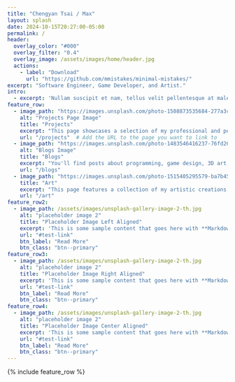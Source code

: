 ```yaml
---
title: "Chengyan Tsai / Max"
layout: splash
date: 2024-10-15T20:27:00-05:00
permalink: /
header:
  overlay_color: "#000"
  overlay_filter: "0.4"
  overlay_image: /assets/images/home/header.jpg
  actions:
    - label: "Download"
      url: "https://github.com/mmistakes/minimal-mistakes/"
excerpt: "Software Engineer, Game Developer, and Artist."
intro: 
  - excerpt: 'Nullam suscipit et nam, tellus velit pellentesque at malesuada, enim eaque. Quis nulla, netus tempor in diam gravida tincidunt, *proin faucibus* voluptate felis id sollicitudin. Centered with `type="center"`'
feature_row:
  - image_path: "https://images.unsplash.com/photo-1508873535684-277a3cbcc4e8?q=80&w=870&auto=format&fit=crop&ixlib=rb-4.0.3&ixid=M3wxMjA3fDB8MHxwaG90by1wYWdlfHx8fGVufDB8fHx8fA%3D%3D"
    alt: "Projects Page Image"
    title: "Projects"
    excerpt: "This page showcases a selection of my professional and personal work."
    url: "/projects"  # Add the URL to the page you want to link to
  - image_path: "https://images.unsplash.com/photo-1483546416237-76fd26bbcdd1?q=80&w=2070&auto=format&fit=crop&ixlib=rb-4.0.3&ixid=M3wxMjA3fDB8MHxwaG90by1wYWdlfHx8fGVufDB8fHx8fA%3D%3D"
    alt: "Blogs Image"
    title: "Blogs"
    excerpt: "You'll find posts about programming, game design, 3D art, and 2D art. This space is dedicated to sharing my journey and discoveries in these areas."
    url: "/blogs"
  - image_path: "https://images.unsplash.com/photo-1515405295579-ba7b45403062?q=80&w=1780&auto=format&fit=crop&ixlib=rb-4.0.3&ixid=M3wxMjA3fDB8MHxwaG90by1wYWdlfHx8fGVufDB8fHx8fA%3D%3D"
    title: "Art"
    excerpt: "This page features a collection of my artistic creations, including VFX demonstrations, pixel art, and 2D illustrations."
    url: "/art"
feature_row2:
  - image_path: /assets/images/unsplash-gallery-image-2-th.jpg
    alt: "placeholder image 2"
    title: "Placeholder Image Left Aligned"
    excerpt: 'This is some sample content that goes here with **Markdown** formatting. Left aligned with `type="left"`'
    url: "#test-link"
    btn_label: "Read More"
    btn_class: "btn--primary"
feature_row3:
  - image_path: /assets/images/unsplash-gallery-image-2-th.jpg
    alt: "placeholder image 2"
    title: "Placeholder Image Right Aligned"
    excerpt: 'This is some sample content that goes here with **Markdown** formatting. Right aligned with `type="right"`'
    url: "#test-link"
    btn_label: "Read More"
    btn_class: "btn--primary"
feature_row4:
  - image_path: /assets/images/unsplash-gallery-image-2-th.jpg
    alt: "placeholder image 2"
    title: "Placeholder Image Center Aligned"
    excerpt: 'This is some sample content that goes here with **Markdown** formatting. Centered with `type="center"`'
    url: "#test-link"
    btn_label: "Read More"
    btn_class: "btn--primary"
---
```


{% include feature_row %}

